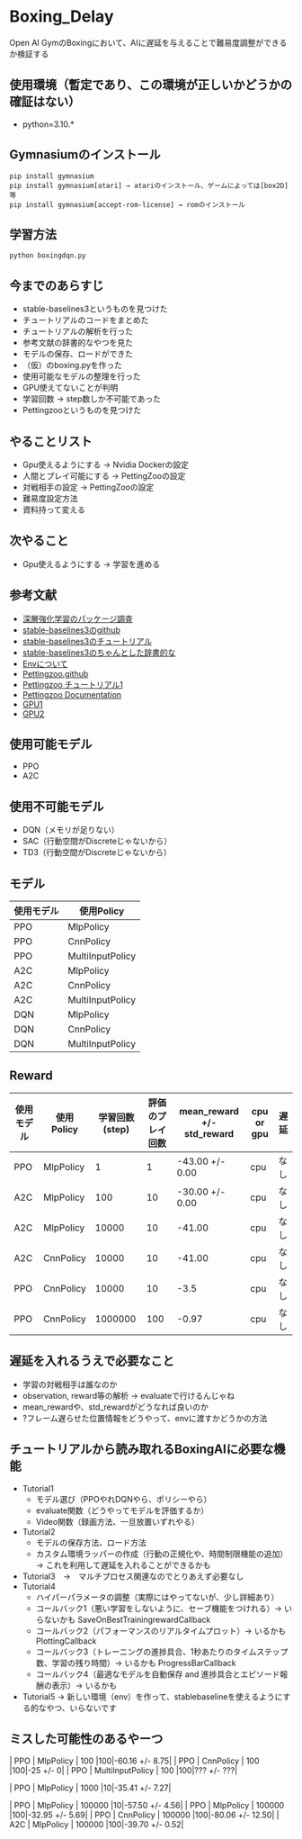 # Boxing_Delay

Open AI GymのBoxingにおいて、AIに遅延を与えることで難易度調整ができるか検証する

## 使用環境（暫定であり、この環境が正しいかどうかの確証はない）

- python=3.10.*


## Gymnasiumのインストール
```
pip install gymnasium
pip install gymnasium[atari] → atariのインストール、ゲームによっては[box2D]等
pip install gymnasium[accept-rom-license] → romのインストール
```

## 学習方法
```
python boxingdqn.py
```

## 今までのあらすじ
- stable-baselines3というものを見つけた
- チュートリアルのコードをまとめた
- チュートリアルの解析を行った
- 参考文献の辞書的なやつを見た
- モデルの保存、ロードができた
- （仮）のboxing.pyを作った
- 使用可能なモデルの整理を行った
- GPU使えてないことが判明
- 学習回数 → step数しか不可能であった
- Pettingzooというものを見つけた

## やることリスト
- Gpu使えるようにする → Nvidia Dockerの設定
- 人間とプレイ可能にする → PettingZooの設定
- 対戦相手の設定 → PettingZooの設定
- 難易度設定方法
- 資料持って変える

## 次やること
- Gpu使えるようにする → 学習を進める

## 参考文献
- [深層強化学習のパッケージ調査](https://qiita.com/s-inoue-git/items/edafea0bca155ce1e7a6)
- [stable-baselines3のgithub](https://github.com/DLR-RM/stable-baselines3)
- [stable-baselines3のチュートリアル](https://github.com/araffin/rl-tutorial-jnrr19)
- [stable-baselines3のちゃんとした辞書的な](https://stable-baselines3.readthedocs.io/en/master/index.html)
- [Envについて](https://gymnasium.farama.org/api/env/)
- [Pettingzoo.github](https://github.com/Farama-Foundation/PettingZoo)
- [Pettingzoo チュートリアル1](https://note.com/npaka/n/n9b9074b8f916)
- [Pettingzoo Documentation](https://pettingzoo.farama.org/index.html)
- [GPU1](https://zenn.dev/danchinocto/scraps/da90c7e70ec77d)
- [GPU2](https://stable-baselines3.readthedocs.io/en/master/guide/install.html)

## 使用可能モデル
- PPO
- A2C

## 使用不可能モデル
- DQN（メモリが足りない）
- SAC（行動空間がDiscreteじゃないから）
- TD3（行動空間がDiscreteじゃないから）

## モデル
|使用モデル|使用Policy|
| ---- | ---- |
| PPO | MlpPolicy |
| PPO | CnnPolicy |
| PPO | MultiInputPolicy |
| A2C | MlpPolicy |
| A2C | CnnPolicy |
| A2C | MultiInputPolicy |
| DQN | MlpPolicy |
| DQN | CnnPolicy |
| DQN | MultiInputPolicy |

## Reward
|使用モデル|使用Policy| 学習回数(step) | 評価のプレイ回数| mean_reward +/- std_reward| cpu or gpu| 遅延 |
| ---- | ---- | ---- | ---- | ---- | ---- | ----|
| PPO | MlpPolicy | 1 | 1 | -43.00 +/- 0.00 | cpu | なし |
| A2C | MlpPolicy | 100 | 10 | -30.00 +/- 0.00 | cpu | なし |
| A2C | MlpPolicy | 10000 | 10 | -41.00 | cpu | なし |
| A2C | CnnPolicy | 10000 | 10 | -41.00 | cpu | なし |
| PPO | CnnPolicy | 10000 | 10 | -3.5 | cpu | なし |
| PPO | CnnPolicy | 1000000 | 100 | -0.97 | cpu | なし |

## 遅延を入れるうえで必要なこと
- 学習の対戦相手は誰なのか
- observation, reward等の解析 → evaluateで行けるんじゃね
- mean_rewardや、std_rewardがどうなれば良いのか
- ?フレーム遅らせた位置情報をどうやって、envに渡すかどうかの方法

## チュートリアルから読み取れるBoxingAIに必要な機能
- Tutorial1
  - モデル選び（PPOやれDQNやら、ポリシーやら）
  - evaluate関数（どうやってモデルを評価するか）
  - Video関数（録画方法、一旦放置いずれやる）
- Tutorial2
  - モデルの保存方法、ロード方法
  - カスタム環境ラッパーの作成（行動の正規化や、時間制限機能の追加） → これを利用して遅延を入れることができるかも
- Tutorial3　→　マルチプロセス関連なのでとりあえず必要なし
- Tutorial4
  - ハイパーパラメータの調整（実際にはやってないが、少し詳細あり）
  - コールバック1（悪い学習をしないように、セーブ機能をつけれる）→ いらないかも SaveOnBestTrainingrewardCallback
  - コールバック2（パフォーマンスのリアルタイムプロット）→ いるかも PlottingCallback
  - コールバック3（トレーニングの進捗具合、1秒あたりのタイムステップ数、学習の残り時間）→ いるかも ProgressBarCallback
  - コールバック4（最適なモデルを自動保存 and 進捗具合とエピソード報酬の表示）→ いるかも
- Tutorial5 → 新しい環境（env）を作って、stablebaselineを使えるようにする的なやつ、いらないです

##  ミスした可能性のあるやーつ
| PPO | MlpPolicy | 100 |100|-60.16 +/- 8.75|
| PPO | CnnPolicy | 100 |100|-25 +/- 0|
| PPO | MultiInputPolicy | 100 |100|??? +/- ???|

| PPO | MlpPolicy | 1000 |10|-35.41 +/- 7.27|

| PPO | MlpPolicy | 100000 |10|-57.50 +/- 4.56|
| PPO | MlpPolicy | 100000 |100|-32.95 +/- 5.69|
| PPO | CnnPolicy | 100000 |100|-80.06 +/- 12.50|
| A2C | MlpPolicy | 100000 |100|-39.70 +/- 0.52|
